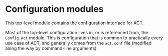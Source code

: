 # Configuration modules

This top-level module contains the configuration interface for ACT.

Most of the top-level configuration lives in, or is referenced from,
the `Config.Act` module.  This is configuration that is common to
practically every use case of ACT, and generally comes from the
`act.conf` file (modified along the way by command-line arguments).
